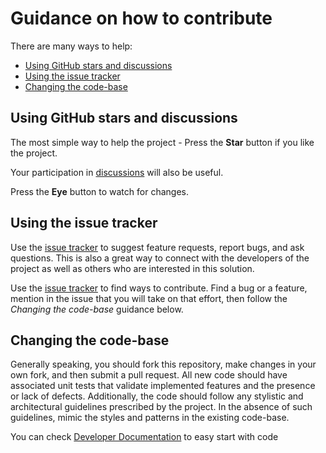 # Guidance on how to contribute

There are many ways to help:
- [Using GitHub stars and discussions](#using-github-start-and-discussions)
- [Using the issue tracker](#using-the-issue-tracker)
- [Changing the code-base](#changing-the-code-base)

## Using GitHub stars and discussions

The most simple way to help the project - Press the **Star** button if you like the project.

Your participation in [discussions][discussions-path] will also be useful.

Press the **Eye** button to watch for changes.

## Using the issue tracker

Use the [issue tracker][issues-path] 
to suggest feature requests, report bugs, and ask questions.
This is also a great way to connect with the developers of the project as well
as others who are interested in this solution.

Use the [issue tracker][issues-path] to find ways to contribute. 
Find a bug or a feature, mention in
the issue that you will take on that effort, then follow the _Changing the code-base_
guidance below.

## Changing the code-base

Generally speaking, you should fork this repository, make changes in your
own fork, and then submit a pull request. All new code should have associated
unit tests that validate implemented features and the presence or lack of defects.
Additionally, the code should follow any stylistic and architectural guidelines
prescribed by the project. In the absence of such guidelines, mimic the styles
and patterns in the existing code-base.

You can check [Developer Documentation](DEVELOPER_DOCUMENTATION.md) to easy start with code

[issues-path]: https://github.com/PaxlavaGames/fun-adventure-in-turkey/issues
[discussions-path]: https://github.com/PaxlavaGames/fun-adventure-in-turkey/discussions